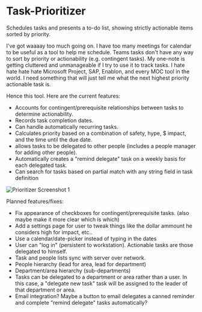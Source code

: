 # Task-Prioritizer
Schedules tasks and presents a to-do list, showing strictly actionable items sorted by priority.

I've got waaaay too much going on. I have too many meetings for calendar to be useful as a tool to help me schedule. Teams tasks don't have any way to sort by priority or actionability (e.g. contingent tasks). My one-note is getting cluttered and unmanageable if I try to use it to track tasks. I hate hate hate hate Microsoft Project, SAP, Enablon, and every MOC tool in the world. I need something that will just tell me what the next highest priority actionable task is.

Hence this tool. Here are the current features:

- Accounts for contingent/prerequisite relationships between tasks to determine actionability.
- Records task completion dates.
- Can handle automatically recurring tasks.
- Calculates priority based on a combination of safety, hype, $ impact, and the time until the due date.
- allows tasks to be delegated to other people (includes a people manager for adding other people).
- Automatically creates a "remind delegate" task on a weekly basis for each delegated task.
- Can search for tasks based on partial match with any string field in task definition

![Prioritizer Screenshot 1](https://github.com/user-attachments/assets/29c02aec-b444-4a0d-9dc7-8591e472237f)

Planned features/fixes:

- Fix appearance of checkboxes for contingent/prerequisite tasks. (also maybe make it more clear which is which)
- Add a settings page for user to tweak things like the dollar ammount he considers high for impact, etc..
- Use a calendar/date-picker instead of typing in the dates
- User can "log in" (persistent to workstation). Actionable tasks are those delegated to himself.
- Task and people lists sync with server over network.
- People hierarchy (lead for area, lead for department)
- Department/area hierarchy (sub-departments)
- Tasks can be delegated to a department or area rather than a user. In this case, a "delegate new task" task will be assigned to the leader of that department or area.
- Email integration? Maybe a button to email delegates a canned reminder and complete "remind delegate" tasks automatically?
